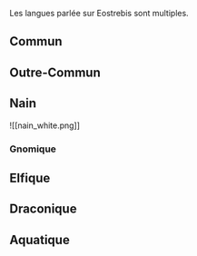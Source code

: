 
Les langues parlée sur Eostrebis sont multiples.

## Commun

## Outre-Commun

## Nain
![[nain_white.png]]
### Gnomique

## Elfique

## Draconique

## Aquatique